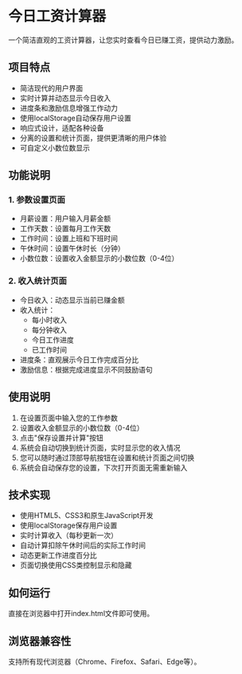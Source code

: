 # 今日工资计算器

一个简洁直观的工资计算器，让您实时查看今日已赚工资，提供动力激励。

## 项目特点

- 简洁现代的用户界面
- 实时计算并动态显示今日收入
- 进度条和激励信息增强工作动力
- 使用localStorage自动保存用户设置
- 响应式设计，适配各种设备
- 分离的设置和统计页面，提供更清晰的用户体验
- 可自定义小数位数显示

## 功能说明

### 1. 参数设置页面
- 月薪设置：用户输入月薪金额
- 工作天数：设置每月工作天数
- 工作时间：设置上班和下班时间
- 午休时间：设置午休时长（分钟）
- 小数位数：设置收入金额显示的小数位数（0-4位）

### 2. 收入统计页面
- 今日收入：动态显示当前已赚金额
- 收入统计：
  - 每小时收入
  - 每分钟收入
  - 今日工作进度
  - 已工作时间
- 进度条：直观展示今日工作完成百分比
- 激励信息：根据完成进度显示不同鼓励语句

## 使用说明
1. 在设置页面中输入您的工作参数
2. 设置收入金额显示的小数位数（0-4位）
3. 点击"保存设置并计算"按钮
4. 系统会自动切换到统计页面，实时显示您的收入情况
5. 您可以随时通过顶部导航按钮在设置和统计页面之间切换
6. 系统会自动保存您的设置，下次打开页面无需重新输入

## 技术实现
- 使用HTML5、CSS3和原生JavaScript开发
- 使用localStorage保存用户设置
- 实时计算收入（每秒更新一次）
- 自动计算扣除午休时间后的实际工作时间
- 动态更新工作进度百分比
- 页面切换使用CSS类控制显示和隐藏

## 如何运行
直接在浏览器中打开index.html文件即可使用。

## 浏览器兼容性
支持所有现代浏览器（Chrome、Firefox、Safari、Edge等）。 